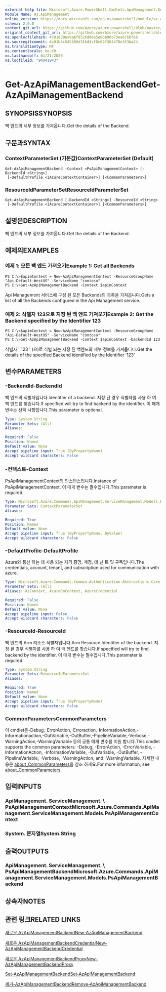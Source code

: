 ```yaml
---
external help file: Microsoft.Azure.PowerShell.Cmdlets.ApiManagement.ServiceManagement.dll-Help.xml
Module Name: Az.ApiManagement
online version: https://docs.microsoft.com/en-us/powershell/module/az.apimanagement/get-azapimanagementbackend
schema: 2.0.0
content_git_url: https://github.com/Azure/azure-powershell/blob/master/src/ApiManagement/ApiManagement/help/Get-AzApiManagementBackend.md
original_content_git_url: https://github.com/Azure/azure-powershell/blob/master/src/ApiManagement/ApiManagement/help/Get-AzApiManagementBackend.md
ms.openlocfilehash: 4781800ea9a6f8526ddee5e06b90b73ea676bf88
ms.sourcegitcommit: 6a91b4c545350d316d3cf8c62f384478e3f3ba24
ms.translationtype: MT
ms.contentlocale: ko-KR
ms.lasthandoff: 04/21/2020
ms.locfileid: "94041943"
---
```

# <span data-ttu-id="71466-101">Get-AzApiManagementBackend</span><span class="sxs-lookup"><span data-stu-id="71466-101">Get-AzApiManagementBackend</span></span>

## <span data-ttu-id="71466-102">SYNOPSIS</span><span class="sxs-lookup"><span data-stu-id="71466-102">SYNOPSIS</span></span>
<span data-ttu-id="71466-103">백 엔드의 세부 정보를 가져옵니다.</span><span class="sxs-lookup"><span data-stu-id="71466-103">Get the details of the Backend.</span></span>

## <span data-ttu-id="71466-104">구문과</span><span class="sxs-lookup"><span data-stu-id="71466-104">SYNTAX</span></span>

### <span data-ttu-id="71466-105">ContextParameterSet (기본값)</span><span class="sxs-lookup"><span data-stu-id="71466-105">ContextParameterSet (Default)</span></span>
```
Get-AzApiManagementBackend -Context <PsApiManagementContext> [-BackendId <String>]
 [-DefaultProfile <IAzureContextContainer>] [<CommonParameters>]
```

### <span data-ttu-id="71466-106">ResourceIdParameterSet</span><span class="sxs-lookup"><span data-stu-id="71466-106">ResourceIdParameterSet</span></span>
```
Get-AzApiManagementBackend [-BackendId <String>] -ResourceId <String>
 [-DefaultProfile <IAzureContextContainer>] [<CommonParameters>]
```

## <span data-ttu-id="71466-107">설명은</span><span class="sxs-lookup"><span data-stu-id="71466-107">DESCRIPTION</span></span>
<span data-ttu-id="71466-108">백 엔드의 세부 정보를 가져옵니다.</span><span class="sxs-lookup"><span data-stu-id="71466-108">Get the details of the Backend.</span></span>

## <span data-ttu-id="71466-109">예제의</span><span class="sxs-lookup"><span data-stu-id="71466-109">EXAMPLES</span></span>

### <span data-ttu-id="71466-110">예제 1: 모든 백 엔드 가져오기</span><span class="sxs-lookup"><span data-stu-id="71466-110">Example 1: Get all Backends</span></span>
```
PS C:\>$apimContext = New-AzApiManagementContext -ResourceGroupName "Api-Default-WestUS" -ServiceName "contoso"
PS C:\>Get-AzApiManagementBackend -Context $apimContext
```

<span data-ttu-id="71466-111">Api Management 서비스에 구성 된 모든 Backends의 목록을 가져옵니다.</span><span class="sxs-lookup"><span data-stu-id="71466-111">Gets a list of all the Backends configured in the Api Management service.</span></span>

### <span data-ttu-id="71466-112">예제 2: 식별자 123으로 지정 된 백 엔드 가져오기</span><span class="sxs-lookup"><span data-stu-id="71466-112">Example 2: Get the Backend specified by the Identifier 123</span></span>
```
PS C:\>$apimContext = New-AzApiManagementContext -ResourceGroupName "Api-Default-WestUS" -ServiceName "contoso"
PS C:\>Get-AzApiManagementBackend -Context $apimContext -backendId 123
```

<span data-ttu-id="71466-113">식별자 ' 123 ' (으)로 식별 되는 지정 된 백엔드의 세부 정보를 가져옵니다.</span><span class="sxs-lookup"><span data-stu-id="71466-113">Get the details of the specified Backend identified by the Identifier '123'</span></span>

## <span data-ttu-id="71466-114">변수</span><span class="sxs-lookup"><span data-stu-id="71466-114">PARAMETERS</span></span>

### <span data-ttu-id="71466-115">-BackendId</span><span class="sxs-lookup"><span data-stu-id="71466-115">-BackendId</span></span>
<span data-ttu-id="71466-116">백 엔드의 식별자입니다.</span><span class="sxs-lookup"><span data-stu-id="71466-116">Identifier of a backend.</span></span>
<span data-ttu-id="71466-117">지정 된 경우 식별자를 사용 하 여 백 엔드를 찾습니다.</span><span class="sxs-lookup"><span data-stu-id="71466-117">If specified will try to find backend by the identifier.</span></span>
<span data-ttu-id="71466-118">이 매개 변수는 선택 사항입니다.</span><span class="sxs-lookup"><span data-stu-id="71466-118">This parameter is optional.</span></span>

```yaml
Type: System.String
Parameter Sets: (All)
Aliases:

Required: False
Position: Named
Default value: None
Accept pipeline input: True (ByPropertyName)
Accept wildcard characters: False
```

### <span data-ttu-id="71466-119">-컨텍스트</span><span class="sxs-lookup"><span data-stu-id="71466-119">-Context</span></span>
<span data-ttu-id="71466-120">PsApiManagementContext의 인스턴스입니다.</span><span class="sxs-lookup"><span data-stu-id="71466-120">Instance of PsApiManagementContext.</span></span>
<span data-ttu-id="71466-121">이 매개 변수는 필수입니다.</span><span class="sxs-lookup"><span data-stu-id="71466-121">This parameter is required.</span></span>

```yaml
Type: Microsoft.Azure.Commands.ApiManagement.ServiceManagement.Models.PsApiManagementContext
Parameter Sets: ContextParameterSet
Aliases:

Required: True
Position: Named
Default value: None
Accept pipeline input: True (ByPropertyName, ByValue)
Accept wildcard characters: False
```

### <span data-ttu-id="71466-122">-DefaultProfile</span><span class="sxs-lookup"><span data-stu-id="71466-122">-DefaultProfile</span></span>
<span data-ttu-id="71466-123">Azure와 통신 하는 데 사용 되는 자격 증명, 계정, 테 넌 트 및 구독입니다.</span><span class="sxs-lookup"><span data-stu-id="71466-123">The credentials, account, tenant, and subscription used for communication with azure.</span></span>

```yaml
Type: Microsoft.Azure.Commands.Common.Authentication.Abstractions.Core.IAzureContextContainer
Parameter Sets: (All)
Aliases: AzContext, AzureRmContext, AzureCredential

Required: False
Position: Named
Default value: None
Accept pipeline input: False
Accept wildcard characters: False
```

### <span data-ttu-id="71466-124">-ResourceId</span><span class="sxs-lookup"><span data-stu-id="71466-124">-ResourceId</span></span>
<span data-ttu-id="71466-125">백 엔드의 Arm 리소스 식별자입니다.</span><span class="sxs-lookup"><span data-stu-id="71466-125">Arm Resource Identifier of the backend.</span></span> <span data-ttu-id="71466-126">지정 된 경우 식별자를 사용 하 여 백 엔드를 찾습니다.</span><span class="sxs-lookup"><span data-stu-id="71466-126">If specified will try to find backend by the identifier.</span></span> <span data-ttu-id="71466-127">이 매개 변수는 필수입니다.</span><span class="sxs-lookup"><span data-stu-id="71466-127">This parameter is required.</span></span>

```yaml
Type: System.String
Parameter Sets: ResourceIdParameterSet
Aliases:

Required: True
Position: Named
Default value: None
Accept pipeline input: True (ByPropertyName)
Accept wildcard characters: False
```

### <span data-ttu-id="71466-128">CommonParameters</span><span class="sxs-lookup"><span data-stu-id="71466-128">CommonParameters</span></span>
<span data-ttu-id="71466-129">이 cmdlet은-Debug,-ErrorAction,-Erroraction,-InformationAction,-Informationaction,-OutVariable,-OutBuffer,-PipelineVariable,-Verbose,-WarningAction,-WarningVariable 등의 공통 매개 변수를 지원 합니다.</span><span class="sxs-lookup"><span data-stu-id="71466-129">This cmdlet supports the common parameters: -Debug, -ErrorAction, -ErrorVariable, -InformationAction, -InformationVariable, -OutVariable, -OutBuffer, -PipelineVariable, -Verbose, -WarningAction, and -WarningVariable.</span></span> <span data-ttu-id="71466-130">자세한 내용은 [about_CommonParameters](http://go.microsoft.com/fwlink/?LinkID=113216)을 참조 하세요.</span><span class="sxs-lookup"><span data-stu-id="71466-130">For more information, see [about_CommonParameters](http://go.microsoft.com/fwlink/?LinkID=113216).</span></span>

## <span data-ttu-id="71466-131">입력</span><span class="sxs-lookup"><span data-stu-id="71466-131">INPUTS</span></span>

### <span data-ttu-id="71466-132">ApiManagement. ServiceManagement. \ PsApiManagementContext</span><span class="sxs-lookup"><span data-stu-id="71466-132">Microsoft.Azure.Commands.ApiManagement.ServiceManagement.Models.PsApiManagementContext</span></span>

### <span data-ttu-id="71466-133">System. 문자열</span><span class="sxs-lookup"><span data-stu-id="71466-133">System.String</span></span>

## <span data-ttu-id="71466-134">출력</span><span class="sxs-lookup"><span data-stu-id="71466-134">OUTPUTS</span></span>

### <span data-ttu-id="71466-135">ApiManagement. ServiceManagement. \ PsApiManagementBackend</span><span class="sxs-lookup"><span data-stu-id="71466-135">Microsoft.Azure.Commands.ApiManagement.ServiceManagement.Models.PsApiManagementBackend</span></span>

## <span data-ttu-id="71466-136">상속자</span><span class="sxs-lookup"><span data-stu-id="71466-136">NOTES</span></span>

## <span data-ttu-id="71466-137">관련 링크</span><span class="sxs-lookup"><span data-stu-id="71466-137">RELATED LINKS</span></span>

[<span data-ttu-id="71466-138">새로운 AzApiManagementBackend</span><span class="sxs-lookup"><span data-stu-id="71466-138">New-AzApiManagementBackend</span></span>](./New-AzApiManagementBackend.md)

[<span data-ttu-id="71466-139">새로운 AzApiManagementBackendCredential</span><span class="sxs-lookup"><span data-stu-id="71466-139">New-AzApiManagementBackendCredential</span></span>](./New-AzApiManagementBackendCredential.md)

[<span data-ttu-id="71466-140">새로운 AzApiManagementBackendProxy</span><span class="sxs-lookup"><span data-stu-id="71466-140">New-AzApiManagementBackendProxy</span></span>](./New-AzApiManagementBackendProxy.md)

[<span data-ttu-id="71466-141">Set-AzApiManagementBackend</span><span class="sxs-lookup"><span data-stu-id="71466-141">Set-AzApiManagementBackend</span></span>](./Set-AzApiManagementBackend.md)

[<span data-ttu-id="71466-142">제거-AzApiManagementBackend</span><span class="sxs-lookup"><span data-stu-id="71466-142">Remove-AzApiManagementBackend</span></span>](./Remove-AzApiManagementBackend.md)
